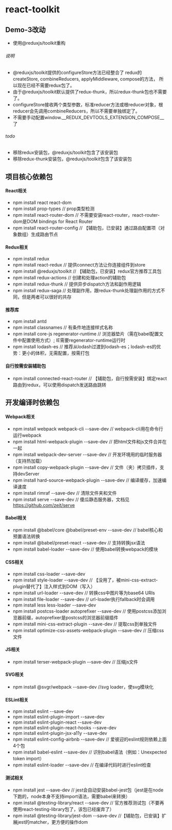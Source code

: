 # react-toolkit

## Demo-3改动
- 使用@reduxjs/toolkit重构
###### 说明
- @reduxjs/toolkit提供的configureStore方法已经整合了
redux的createStore, combineReducers, applyMiddleware, compose的方法，
所以现在已经不需要redux包了。
- 由于@reduxjs/toolkit默认提供了redux-thunk，所以redux-thunk包也不需要了。
- configureStore接收两个类型参数，标准reducer方法或根reducer对象，根reducer会先调用combineReducers，所以不需要单独绑定了。
- 不需要手动配置window.__REDUX_DEVTOOLS_EXTENSION_COMPOSE__了
###### todo
- 移除redux安装包，@reduxjs/toolkit包含了该安装包
- 移除redux-thunk安装包，@reduxjs/toolkit包含了该安装包

## 项目核心依赖包
#### React相关
- npm install react react-dom
- npm install prop-types // prop类型检测
- npm install react-router-dom // 不需要安装react-router，react-router-dom是DOM bindings for React Router
- npm install react-router-config // 【辅助包，已安装】通过路由配置项（对象数组）生成路由节点
#### Redux相关
- npm install redux
- npm install react-redux // 提供connect方法让你连接组件到store
- npm install @reduxjs/toolkit // 【辅助包，已安装】redux官方推荐工具包
- npm install redux-actions // 创建和处理action的辅助包
- npm install redux-thunk // 提供异步dispatch方法和副作用逻辑
- npm install redux-saga // 处理副作用，跟redux-thunk处理副作用的方式不同，但是两者可以很好的共存
#### 推荐库
- npm install antd
- npm install classnames // 有条件地连接样式名称
- npm install core-js regenerator-runtime // 浏览器垫片（需在babel配置文件中配置使用方式）; IE需要regenerator-runtime运行时
- npm install lodash-es // 推荐从lodash过渡到lodash-es；lodash-es的优势：更小的体积，无需配置，按需打包
#### 自行按需安装辅助包
- npm install connected-react-router // 【辅助包，自行按需安装】绑定react路由到redux，可以使用dispatch发送路由跳转

## 开发编译时依赖包
#### Webpack相关
- npm install webpack webpack-cli --save-dev // webpack-cli用在命令行运行webpack
- npm install html-webpack-plugin --save-dev // 把html文件和js文件合并在一起
- npm install webpack-dev-server --save-dev // 开发环境用的临时服务器（支持热加载）
- npm install copy-webpack-plugin --save-dev // 文件（夹）拷贝插件，支持devServer
- npm install hard-source-webpack-plugin --save-dev // 编译缓存，加速编译速度
- npm install rimraf --save-dev // 清除文件夹和文件
- npm install serve --save-dev // 傻瓜静态服务器，文档见 https://github.com/zeit/serve
#### Babel相关
- npm install @babel/core @babel/preset-env --save-dev // babel核心和预置语法转换
- npm install @babel/preset-react --save-dev // 支持转换jsx语法
- npm install babel-loader --save-dev // 使用babel转换webpack的模块
#### CSS相关
- npm install css-loader --save-dev
- npm install style-loader --save-dev // 【没用了，被mini-css-extract-plugin替代了】注入样式到DOM（写入<style></style>）
- npm install url-loader --save-dev // 转换css中图片等为base64 URIs
- npm install file-loader --save-dev // url-loader执行fallback时会调用
- npm install less less-loader --save-dev
- npm install postcss-loader autoprefixer --save-dev // 使用postcss添加浏览器前缀，autoprefixer是postcss的浏览器前缀插件
- npm install mini-css-extract-plugin --save-dev // 提取css到单独文件
- npm install optimize-css-assets-webpack-plugin --save-dev // 压缩css文件
#### JS相关
- npm install terser-webpack-plugin --save-dev // 压缩js文件
#### SVG相关
- npm install @svgr/webpack --save-dev //svg loader，使svg模块化
#### ESLint相关
- npm install eslint --save-dev
- npm install eslint-plugin-import --save-dev
- npm install eslint-plugin-react --save-dev
- npm install eslint-plugin-react-hooks --save-dev
- npm install eslint-plugin-jsx-a11y --save-dev
- npm install eslint-config-airbnb --save-dev // 爱彼迎的eslint规则依赖上面4个包
- npm install babel-eslint --save-dev // 识别babel语法（例如：Unexpected token import）
- npm install eslint-loader --save-dev // 在编译代码时进行eslint检查
#### 测试相关
- npm install jest --save-dev // jest会自动安装babel-jest包（jest是在node下跑的，node本身不支持import语法，需要babel来转换）
- npm install @testing-library/react --save-dev // 官方推荐测试包（不要再使用react-testing-library包了，该包已经废弃了）
- npm install @testing-library/jest-dom --save-dev //【辅助包，已安装】扩展jest的matcher，更方便的操作dom

